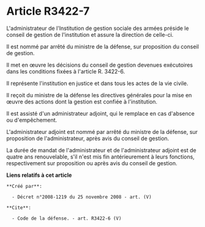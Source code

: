 # Article R3422-7

L'administrateur de l'Institution de gestion sociale des armées préside le conseil de gestion de l'institution et assure la
direction de celle-ci. 

Il est nommé par arrêté du ministre de la défense, sur proposition du conseil de gestion. 

Il met en œuvre les décisions du conseil de gestion devenues exécutoires dans les conditions fixées à l'article R. 3422-6. 

Il représente l'institution en justice et dans tous les actes de la vie civile. 

Il reçoit du ministre de la défense les directives générales pour la mise en œuvre des actions dont la gestion est confiée à
l'institution. 

Il est assisté d'un administrateur adjoint, qui le remplace en cas d'absence ou d'empêchement.

L'administrateur adjoint est nommé par arrêté du ministre de la défense, sur proposition de l'administrateur, après avis du
conseil de gestion. 

La durée de mandat de l'administrateur et de l'administrateur adjoint est de quatre ans renouvelable, s'il n'est mis fin
antérieurement à leurs fonctions, respectivement sur proposition ou après avis du conseil de gestion.

**Liens relatifs à cet article**

	**Créé par**:

	  - Décret n°2008-1219 du 25 novembre 2008 - art. (V)

	**Cite**:

	  - Code de la défense. - art. R3422-6 (V)
